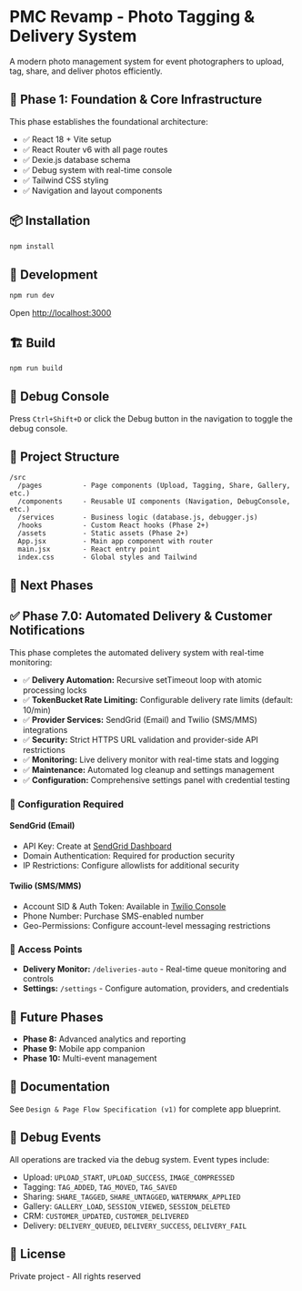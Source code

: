 # PMC Revamp - Photo Tagging & Delivery System

A modern photo management system for event photographers to upload, tag, share, and deliver photos efficiently.

## 🚀 Phase 1: Foundation & Core Infrastructure

This phase establishes the foundational architecture:

- ✅ React 18 + Vite setup
- ✅ React Router v6 with all page routes
- ✅ Dexie.js database schema
- ✅ Debug system with real-time console
- ✅ Tailwind CSS styling
- ✅ Navigation and layout components

## 📦 Installation

```bash
npm install
```

## 🏃 Development

```bash
npm run dev
```

Open [http://localhost:3000](http://localhost:3000)

## 🏗️ Build

```bash
npm run build
```

## 🧪 Debug Console

Press `Ctrl+Shift+D` or click the Debug button in the navigation to toggle the debug console.

## 📁 Project Structure

```
/src
  /pages          - Page components (Upload, Tagging, Share, Gallery, etc.)
  /components     - Reusable UI components (Navigation, DebugConsole, etc.)
  /services       - Business logic (database.js, debugger.js)
  /hooks          - Custom React hooks (Phase 2+)
  /assets         - Static assets (Phase 2+)
  App.jsx         - Main app component with router
  main.jsx        - React entry point
  index.css       - Global styles and Tailwind
```

## 🔄 Next Phases

## ✅ Phase 7.0: Automated Delivery & Customer Notifications

This phase completes the automated delivery system with real-time monitoring:

- ✅ **Delivery Automation:** Recursive setTimeout loop with atomic processing locks
- ✅ **TokenBucket Rate Limiting:** Configurable delivery rate limits (default: 10/min)
- ✅ **Provider Services:** SendGrid (Email) and Twilio (SMS/MMS) integrations
- ✅ **Security:** Strict HTTPS URL validation and provider-side API restrictions
- ✅ **Monitoring:** Live delivery monitor with real-time stats and logging
- ✅ **Maintenance:** Automated log cleanup and settings management
- ✅ **Configuration:** Comprehensive settings panel with credential testing

### 🔧 Configuration Required

#### SendGrid (Email)
- API Key: Create at [SendGrid Dashboard](https://app.sendgrid.com/)
- Domain Authentication: Required for production security
- IP Restrictions: Configure allowlists for additional security

#### Twilio (SMS/MMS)
- Account SID & Auth Token: Available in [Twilio Console](https://console.twilio.com/)
- Phone Number: Purchase SMS-enabled number
- Geo-Permissions: Configure account-level messaging restrictions

### 🚀 Access Points
- **Delivery Monitor:** `/deliveries-auto` - Real-time queue monitoring and controls
- **Settings:** `/settings` - Configure automation, providers, and credentials

## 🔄 Future Phases

- **Phase 8:** Advanced analytics and reporting
- **Phase 9:** Mobile app companion
- **Phase 10:** Multi-event management

## 📖 Documentation

See `Design & Page Flow Specification (v1)` for complete app blueprint.

## 🐛 Debug Events

All operations are tracked via the debug system. Event types include:

- Upload: `UPLOAD_START`, `UPLOAD_SUCCESS`, `IMAGE_COMPRESSED`
- Tagging: `TAG_ADDED`, `TAG_MOVED`, `TAG_SAVED`
- Sharing: `SHARE_TAGGED`, `SHARE_UNTAGGED`, `WATERMARK_APPLIED`
- Gallery: `GALLERY_LOAD`, `SESSION_VIEWED`, `SESSION_DELETED`
- CRM: `CUSTOMER_UPDATED`, `CUSTOMER_DELIVERED`
- Delivery: `DELIVERY_QUEUED`, `DELIVERY_SUCCESS`, `DELIVERY_FAIL`

## 📄 License

Private project - All rights reserved

